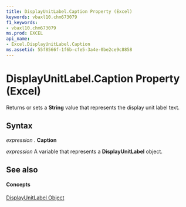 ```yaml
---
title: DisplayUnitLabel.Caption Property (Excel)
keywords: vbaxl10.chm673079
f1_keywords:
- vbaxl10.chm673079
ms.prod: EXCEL
api_name:
- Excel.DisplayUnitLabel.Caption
ms.assetid: 55f8566f-1f6b-cfe5-3a4e-0be2ce9c8858
---
```



# DisplayUnitLabel.Caption Property (Excel)

Returns or sets a  **String** value that represents the display unit label text.


## Syntax

 _expression_ . **Caption**

 _expression_ A variable that represents a **DisplayUnitLabel** object.


## See also


#### Concepts


[DisplayUnitLabel Object](displayunitlabel-object-excel.md)

